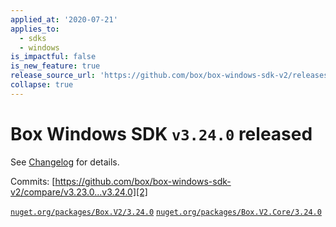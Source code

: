 ```yaml
---
applied_at: '2020-07-21'
applies_to:
  - sdks
  - windows
is_impactful: false
is_new_feature: true
release_source_url: 'https://github.com/box/box-windows-sdk-v2/releases/tag/v3.24.0'
collapse: true
---
```


# Box Windows SDK `v3.24.0` released

See [Changelog][1] for details.

Commits: [https://github.com/box/box-windows-sdk-v2/compare/v3.23.0...v3.24.0][2]

[`nuget.org/packages/Box.V2/3.24.0`][3]
[`nuget.org/packages/Box.V2.Core/3.24.0`][4]

[1]: https://github.com/box/box-windows-sdk-v2/blob/master/CHANGELOG.md#3240-2020-07-21

[2]: https://github.com/box/box-windows-sdk-v2/compare/v3.23.0...v3.24.0

[3]: https://www.nuget.org/packages/Box.V2/3.24.0

[4]: https://www.nuget.org/packages/Box.V2.Core/3.24.0
